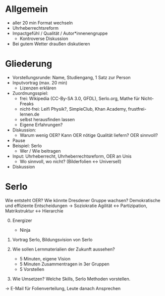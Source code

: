 
Allgemein
=========

- aller 20 min Format wechseln
- Uhrheberrechtsreform
- Impactgefühl / Qualität / Autor\*innenengruppe
    - Kontroverse Diskussion
- Bei gutem Wetter draußen diskutieren

Gliederung
==========

- Vorstellungsrunde: Name, Studiengang, 1 Satz zur Person
- Inputvortrag (max. 20 min)
    - Lizenzen erklären
- Zuordnungsspiel:
    - frei: Wikipedia (CC-By-SA 3.0, GFDL), Serlo.org, Mathe für Nicht-Freaks
    - nicht-frei: Leifi Physik?, SimpleClub, Khan Academy, frustfrei-lernen.de
    - selbst herausfinden lassen
    - Eigene Erfahrungen?
- Diskussion:
    - Warum wenig OER? Kann OER nötige Qualität liefern? OER sinnvoll?
- Pause
- Beispiel: Serlo
    - Wer / Wie beitragen
- Input: Uhrheberrecht, Uhrheberrechtsreform, OER an Unis
    - Wo sinnvoll, wo nicht? (Bilderfolien <-> Universell)
- Diskussion

Serlo
=====

Wie entsteht OER?
Wie könnte Dresdener Gruppe wachsen?
Demokratische und effiziente Entscheidungen -> Soziokratie
Agilität <-> Partizipation, Matrikstruktur <-> Hierarchie

0. Energizer
    - Ninja
1. Vortrag Serlo, Bildungsvision von Serlo
2. Wie sollen Lernmaterialien der Zukunft aussehen?
    - 5 Minuten, eigene Vision
    - 5 Minuten Zusammentragen in 3er Gruppen
    - 5 Vorstellen

3. Wie Umsetzen? Welche Skills, Serlo Methoden vorstellen.

-> E-Mail für Folienverteilung, Leute danach Ansprechen
